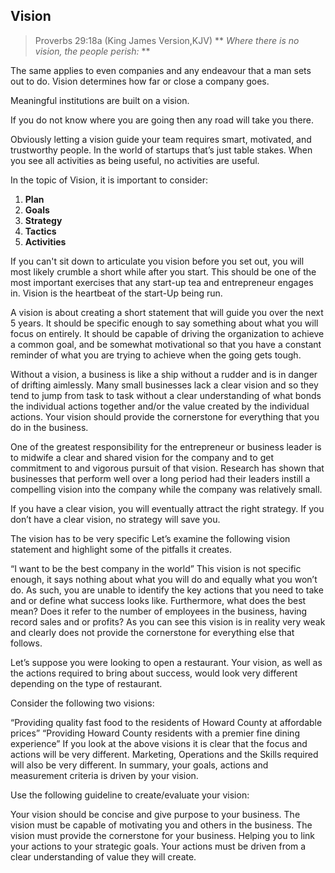 ## Vision
> Proverbs 29:18a (King James Version,KJV)
> ** *Where there is no vision, the people perish:* ** 

The same applies to even companies and any endeavour that a man sets out to do.
Vision determines how far or close a company goes. 

Meaningful institutions are built on a vision.

If you do not know where you are going then any road will take you there.

Obviously letting a vision guide your team requires smart, motivated, and trustworthy people. In the world of startups that’s just table stakes.
When you see all activities as being useful, no activities are useful. 

In the topic of Vision, it is important to consider:

1. **Plan**
2. **Goals**
3. **Strategy**
4. **Tactics**
5. **Activities**

If you can't sit down to articulate you vision before you set out, you will most likely crumble a short while after you start.
This should be one of the most important exercises that any start-up tea and entrepreneur engages in.
Vision is the heartbeat of the start-Up being run.

A vision is about creating a short statement that will guide you over the next 5 years.  It should be specific enough to say something about what you will focus on entirely. It should be capable of driving the organization to achieve a common goal, and be somewhat motivational so that you have a constant reminder of what you are trying to achieve when the going gets tough.

Without a vision, a business is like a ship without a rudder and is in danger of drifting aimlessly. Many small businesses lack a clear vision and so they tend to jump from task to task without a clear understanding of what bonds the individual actions together and/or the value created by the individual actions. Your vision should provide the cornerstone for everything that you do in the business.

One of the greatest responsibility for the entrepreneur or business leader is to midwife a clear and shared vision for the company and to get commitment to and vigorous pursuit of that vision.
Research has shown that businesses that perform well over a long period had their leaders instill a compelling vision into the company while the company was relatively small.

If you have a clear vision, you will eventually attract the right strategy. If you don’t have a clear vision, no strategy will save you.




The vision has to be very specific Let’s examine the following vision statement and highlight some of the pitfalls it creates.

“I want to be the best company in the world”
This vision is not specific enough, it says nothing about what you will do and equally what you won’t do.  As such, you are unable to identify the key actions that you need to take and or define what success looks like.  Furthermore, what does the best mean? Does it refer to the number of employees in the business, having record sales and or profits?  As you can see this vision is in reality very weak and clearly does not provide the cornerstone for everything else that follows.

Let’s suppose you were looking to open a restaurant. Your vision, as well as the actions required to bring about success, would look very different depending on the type of restaurant.

Consider the following two visions:

“Providing quality fast food to the residents of Howard County at affordable prices”
“Providing Howard County residents with a premier fine dining experience”
If you look at the above visions it is clear that the focus and actions will be very different.  Marketing, Operations and the Skills required will also be very different.  In summary, your goals, actions and measurement criteria is driven by your vision.

Use the following guideline to create/evaluate your vision:

Your vision should be concise and give purpose to your business.
The vision must be capable of motivating you and others in the business.
The vision must provide the cornerstone for your business.  Helping you to link your actions to your strategic goals.  Your actions must be driven from a clear understanding of value they will create.